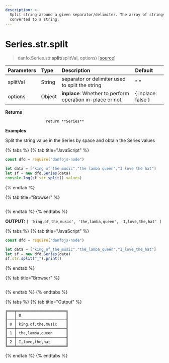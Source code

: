 ```yaml
---
description: >-
  Split string around a given separator/delimiter. The array of strings are then
  converted to a string.
---
```


# Series.str.split

> danfo.Series.str.**split**\(splitVal, options\) \[[source](https://github.com/opensource9ja/danfojs/blob/e25010c26d9c423412613d820015a48ad03d5c6d/danfojs-node/src/core/strings.js#L553)\]

| Parameters | Type | Description | Default |
| :--- | :--- | :--- | :--- |
| splitVal | String | separator or delimiter used to split the string  | " " |
| options | Object | **inplace**: Whether to perform operation in-place or not. | { inplace: false } |

**Returns**

                      return **Series**

**Examples**

Split the string value in the Series by space and obtain the Series values

{% tabs %}
{% tab title="JavaScript" %}
```javascript
const dfd = require("danfojs-node")

let data = ["king of the music","the lamba queen","I love the hat"]
let sf = new dfd.Series(data)
console.log(sf.str.split().values)
```
{% endtab %}

{% tab title="Browser" %}
```

```
{% endtab %}
{% endtabs %}

**OUTPUT:**     `[ 'king,of,the,music', 'the,lamba,queen', 'I,love,the,hat' ]`

{% tabs %}
{% tab title="JavaScript" %}
```javascript
const dfd = require("danfojs-node")

let data = ["king_of_the_music","the_lamba_queen","I_love_the_hat"]
let sf = new dfd.Series(data)
sf.str.split("_").print()
```
{% endtab %}

{% tab title="Browser" %}
```

```
{% endtab %}
{% endtabs %}

{% tabs %}
{% tab title="Output" %}
```text
╔═══╤══════════════════════╗
║   │ 0                    ║
╟───┼──────────────────────╢
║ 0 │ king,of,the,music    ║
╟───┼──────────────────────╢
║ 1 │ the,lamba,queen      ║
╟───┼──────────────────────╢
║ 2 │ I,love,the,hat       ║
╚═══╧══════════════════════╝
```
{% endtab %}
{% endtabs %}

